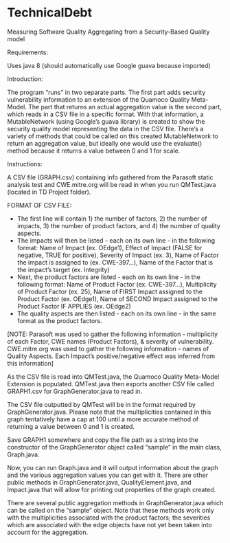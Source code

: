 # TechnicalDebt

Measuring Software Quality
Aggregating from a Security-Based Quality model 

Requirements:

Uses java 8 (should automatically use Google guava because imported) 

Introduction: 

The program “runs” in two separate parts. The first part adds security vulnerability information to an extension of the Quamoco Quality Meta-Model. The part that returns an actual aggregation value is the second part, which reads in a CSV file in a specific format. With that information, a MutableNetwork (using Google’s guava library) is created to show the security quality model representing the data in the CSV file. There’s a variety of methods that could be called on this created MutableNetwork to return an aggregation value, but ideally one would use the evaluate() method because it returns a value between 0 and 1 for scale. 

Instructions: 

A CSV file (GRAPH.csv) containing info gathered from the Parasoft static analysis test and CWE.mitre.org will be read in when you run QMTest.java (located in TD Project folder).

FORMAT OF CSV FILE: 
- The first line will contain 1) the number of factors, 2) the number of impacts, 3) the number of product factors, and 4) the number of quality aspects.
- The impacts will then be listed - each on its own line - in the following format: Name of Impact (ex. OEdge1), Effect of Impact (FALSE for negative, TRUE for positive), Severity of Impact (ex. 3), Name of Factor the impact is assigned to (ex. CWE-397…), Name of the Factor that is the impact’s target (ex. Integrity) 
- Next, the product factors are listed - each on its own line - in the following format: Name of Product Factor (ex. CWE-397…), Multiplicity of Product Factor (ex. 25), Name of FIRST Impact assigned to the Product Factor (ex. OEdge1), Name of SECOND Impact assigned to the Product Factor IF APPLIES (ex. OEdge2)
- The quality aspects are then listed - each on its own line - in the same format as the product factors.

[NOTE: Parasoft was used to gather the following information - multiplicity of each Factor, CWE names (Product Factors), & severity of vulnerability. CWE.mitre.org was used to gather the following information - names of Quality Aspects. Each Impact’s positive/negative effect was inferred from this information]

As the CSV file is read into QMTest.java, the Quamoco Quality Meta-Model Extension is populated. QMTest.java then exports another CSV file called GRAPH1.csv for GraphGenerator.java to read in.

The CSV file outputted by QMTest will be in the format required by GraphGenerator.java. Please note that the multiplicities contained in this graph tentatively have a cap at 100 until a more accurate method of returning a value between 0 and 1 is created. 

Save GRAPH1 somewhere and copy the file path as a string into the constructor of the GraphGenerator object called “sample” in the main class, Graph.java. 

Now, you can run Graph.java and it will output information about the graph and the various aggregation values you can get with it. There are other public methods in GraphGenerator.java, QualityElement.java, and Impact.java that will allow for printing out properties of the graph created. 

There are several public aggregation methods in GraphGenerator.java which can be called on the “sample” object. Note that these methods work only with the multiplicities associated with the product factors; the severities which are associated with the edge objects have not yet been taken into account for the aggregation. 



